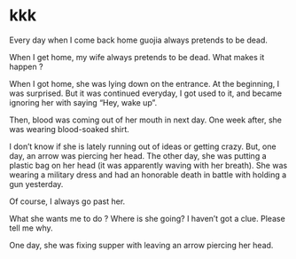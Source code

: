 # kkk

Every day when I come back home guojia always pretends to be dead.

When I get home, my wife always pretends to be dead.
What makes it happen ?

When I got home, she was lying down on the entrance.
At the beginning, I was surprised. But it was continued everyday, I got used to it, and became ignoring her with saying “Hey, wake up”.

Then, blood was coming out of her mouth in next day.
One week after, she was wearing blood-soaked shirt.

I don’t know if she is lately running out of ideas or getting crazy.
But, one day, an arrow was piercing her head. The other day, she was putting a plastic bag on her head (it was apparently waving with her breath).
She was wearing a military dress and had an honorable death in battle with holding a gun yesterday.

Of course, I always go past her.

What she wants me to do ?
Where is she going?
I haven’t got a clue. Please tell me why.

One day, she was fixing supper with leaving an arrow piercing her head.
